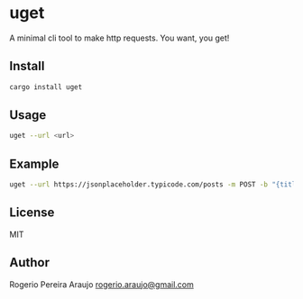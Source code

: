 # uget

A minimal cli tool to make http requests. You want, you get!

## Install

```sh
cargo install uget
```

## Usage

```sh
uget --url <url>
```

## Example

```sh
uget --url https://jsonplaceholder.typicode.com/posts -m POST -b "{title: 'foo', body: 'bar', userId: 1}"
```

## License

MIT

## Author

Rogerio Pereira Araujo <rogerio.araujo@gmail.com>

